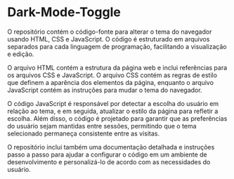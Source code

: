 # Dark-Mode-Toggle

O repositório contém o código-fonte para alterar o tema do navegador usando HTML, CSS e JavaScript. O código é estruturado em arquivos separados para cada linguagem de programação, facilitando a visualização e edição.

O arquivo HTML contém a estrutura da página web e inclui referências para os arquivos CSS e JavaScript. O arquivo CSS contém as regras de estilo que definem a aparência dos elementos da página, enquanto o arquivo JavaScript contém as instruções para mudar o tema do navegador.

O código JavaScript é responsável por detectar a escolha do usuário em relação ao tema, e em seguida, atualizar o estilo da página para refletir a escolha. Além disso, o código é projetado para garantir que as preferências do usuário sejam mantidas entre sessões, permitindo que o tema selecionado permaneça consistente entre as visitas.

O repositório inclui também uma documentação detalhada e instruções passo a passo para ajudar a configurar o código em um ambiente de desenvolvimento e personalizá-lo de acordo com as necessidades do usuário.
